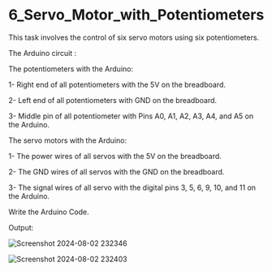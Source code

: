 # 6_Servo_Motor_with_Potentiometers

This task involves the control of six servo motors using six potentiometers. 


The Arduino circuit :

The potentiometers with the Arduino:

1- Right end of all potentiometers with the 5V on the breadboard.

2- Left end of all potentiometers with GND on the breadboard.

3- Middle pin of all potentiometer with Pins A0, A1, A2, A3, A4, and A5 on the Arduino.

The servo motors with the Arduino:

1- The power wires of all servos with the 5V on the breadboard.

2- The GND wires of all servos with the GND on the breadboard.

3- The signal wires of all servo with the digital pins 3, 5, 6, 9, 10, and 11 on the Arduino.



Write the Arduino Code.

Output:

![Screenshot 2024-08-02 232346](https://github.com/user-attachments/assets/8311ff01-c990-49b0-9ec4-aae58f8fcc12)

![Screenshot 2024-08-02 232403](https://github.com/user-attachments/assets/7ec6ce15-6d4a-44c0-8495-080c61f2ceba)



